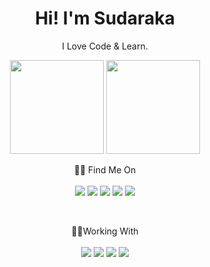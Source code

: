 <h1 align='center'>
    Hi! I'm Sudaraka
</h1>

<p align='center'>
    I Love Code & Learn.
</p>

<p align='center'>
    <a href="#"><img src="https://github-readme-stats.vercel.app/api?username=sudarakas&show_icons=true&count_private=true&theme=github_dark" height="150"></a>
    <a href="#"><img src="https://github-readme-stats.vercel.app/api/top-langs/?username=sudarakas&layout=compact&theme=github_dark" height="150"/></a>
</p>

<p align='center'>
  🙋‍♂ Find Me On<br/><br/>
    <a href="https://www.instagram.com/sudarakanano/"><img src="https://img.shields.io/badge/Instagram-E4405F?style=for-the-badge&logo=instagram&logoColor=white" /></a>
    <a href="#"><img src=https://img.shields.io/badge/Facebook-1877F2?style=for-the-badge&logo=facebook&logoColor=white" /></a>
    <a href="#"><img src=https://img.shields.io/badge/Twitter-1DA1F2?style=for-the-badge&logo=twitter&logoColor=white" /></a>
    <a href="#"><img src=https://img.shields.io/badge/LinkedIn-0077B5?style=for-the-badge&logo=linkedin&logoColor=white" /></a>
    <a href="#"><img src=https://img.shields.io/badge/Instagram-E4405F?style=for-the-badge&logo=instagram&logoColor=white" /></a>
</p>

<br/>
<p align='center'>
🧑‍💻Working With<br/><br/>
<a href="#"><img src="https://img.shields.io/badge/Java-ED8B00?style=for-the-badge&logo=java&logoColor=white" /></a>
<a href="#"><img src="https://img.shields.io/badge/C%2B%2B-00599C?style=for-the-badge&logo=c%2B%2B&logoColor=white" /></a>
<a href="#"><img src="https://img.shields.io/badge/JavaScript-323330?style=for-the-badge&logo=javascript&logoColor=F7DF1E" /></a>
<a href="#"><img src="https://img.shields.io/badge/TypeScript-007ACC?style=for-the-badge&logo=typescript&logoColor=white" /></a>
</p>
